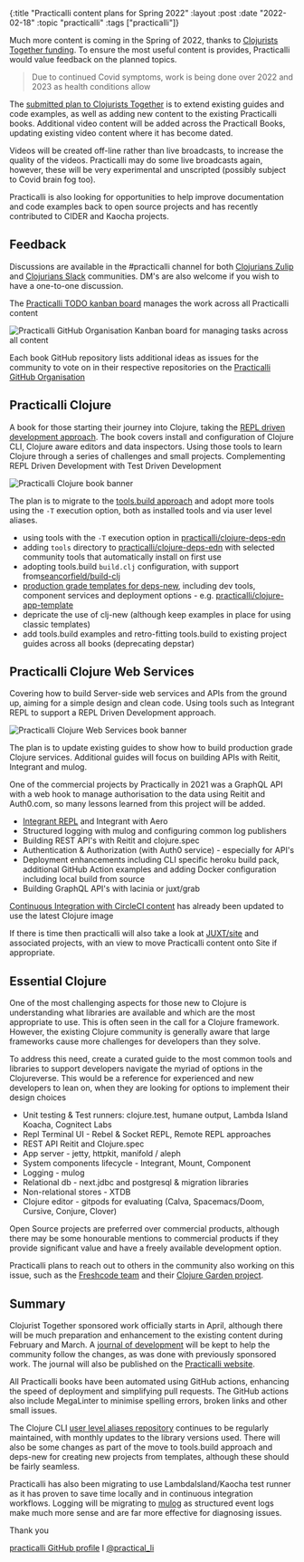 {:title "Practicalli content plans for Spring 2022"
:layout :post
:date "2022-02-18"
:topic "practicalli"
:tags  ["practicalli"]}


Much more content is coming in the Spring of 2022, thanks to [Clojurists Together funding](https://www.clojuriststogether.org/news/q1-2022-funding-announcement/).  To ensure the most useful content is provides, Practicalli would value feedback on the planned topics.

> Due to continued Covid symptoms, work is being done over 2022 and 2023 as health conditions allow

The [submitted plan to Clojurists Together](https://www.clojuriststogether.org/news/q1-2022-funding-announcement/) is to extend existing guides and code examples, as well as adding new content to the existing Practicalli books.  Additional video content will be added across the Practicall Books, updating existing video content where it has become dated.

Videos will be created off-line rather than live broadcasts, to increase the quality of the videos.  Practicalli may do some live broadcasts again, however, these will be very experimental and unscripted (possibly subject to Covid brain fog too).

Practicalli is also looking for opportunities to help improve documentation and code examples back to open source projects and has recently contributed to CIDER and Kaocha projects.

<!-- more -->

## Feedback

Discussions are available in the #practicalli channel for both [Clojurians Zulip](https://clojurians.zulipchat.com/#narrow/stream/practicalli) and [Clojurians Slack](https://clojurians.slack.com/messages/practicalli) communities.  DM's are also welcome if you wish to have a one-to-one discussion.

The [Practicalli TODO kanban board](https://github.com/orgs/practicalli/projects/2/ "GitHub Project Kanban board") manages the work across all Practicalli content

![Practicalli GitHub Organisation Kanban board for managing tasks across all content](https://raw.githubusercontent.com/practicalli/graphic-design/live/github/practicalli-organisation-github-kanban-board.png)

Each book GitHub repository lists additional ideas as issues for the community to vote on in their respective repositories on the [Practicalli GitHub Organisation](https://github.com/practicalli/)


## Practicalli Clojure

A book for those starting their journey into Clojure, taking the [REPL driven development approach](https://practical.li/clojure/repl-driven-development.html).  The book covers install and configuration of Clojure CLI, Clojure aware editors and data inspectors.  Using those tools to learn Clojure through a series of challenges and small projects.  Complementing REPL Driven Development with Test Driven Development

![Practicalli Clojure book banner](https://raw.githubusercontent.com/practicalli/graphic-design/live/book-covers/practicalli-clojure-book-banner.png)

The plan is to migrate to the [tools.build approach](https://clojure.org/guides/tools_build) and adopt more tools using the `-T` execution option, both as installed tools and via user level aliases.

* using tools with the `-T` execution option in [practicalli/clojure-deps-edn](https://github.com/practicalli/clojure-deps-edn)
* adding `tools` directory to [practicalli/clojure-deps-edn](https://github.com/practicalli/clojure-deps-edn) with selected community tools that automatically install on first use
* adopting tools.build `build.clj` configuration, with support from[seancorfield/build-clj](https://github.com/seancorfield/build-clj)
* [production grade templates for deps-new](https://github.com/practicalli/clojure/issues/404), including dev tools, component services and deployment options - e.g. [practicalli/clojure-app-template](https://github.com/practicalli/clojure-app-template)
* depricate the use of clj-new (although keep examples in place for using classic templates)
* add tools.build examples and retro-fitting tools.build to existing project guides across all books (deprecating depstar)


## Practicalli Clojure Web Services

Covering how to build Server-side web services and APIs from the ground up, aiming for a simple design and clean code.  Using tools such as Integrant REPL to support a REPL Driven Development approach.

![Practicalli Clojure Web Services book banner](https://raw.githubusercontent.com/practicalli/graphic-design/live/book-covers/practicalli-clojure-web-services-book-banner.png)

The plan is to update existing guides to show how to build production grade Clojure services.  Additional guides will focus on building APIs with Reitit, Integrant and mulog.

One of the commercial projects by Practically in 2021 was a GraphQL API with a web hook to manage authorisation to the data using Reitit and Auth0.com, so many lessons learned from this project will be added.

* [Integrant REPL](https://practical.li/clojure-web-services/repl-driven-development/integrant-repl/) and Integrant with Aero
* Structured logging with mulog and configuring common log publishers
* Building REST API's with Reitit and clojure.spec
* Authentication & Authorization (with Auth0 service) - especially for API's
* Deployment enhancements including CLI specific heroku build pack, additional GitHub Action examples and adding Docker configuration including local build from source
* Building GraphQL API's with lacinia or juxt/grab

[Continuous Integration with CircleCI content](https://practical.li/clojure/continuous-integration/circle-ci/) has already been updated to use the latest Clojure image

If there is time then practicalli will also take a look at [JUXT/site](https://github.com/juxt/site) and associated projects, with an view to move Practicalli content onto Site if appropriate.


## Essential Clojure

One of the most challenging aspects for those new to Clojure is understanding what libraries are available and which are the most appropriate to use.  This is often seen in the call for a Clojure framework.  However, the existing Clojure community is generally aware that large frameworks cause more challenges for developers than they solve.

To address this need, create a curated guide to the most common tools and libraries to support developers navigate the myriad of options in the Clojureverse.  This would be a reference for experienced and new developers to lean on, when they are looking for options to implement their design choices

* Unit testing & Test runners: clojure.test, humane output, Lambda Island Koacha, Cognitect Labs
* Repl Terminal UI - Rebel & Socket REPL, Remote REPL approaches
* REST API Reitit and Clojure.spec
* App server - jetty, httpkit, manifold / aleph
* System components lifecycle - Integrant, Mount, Component
* Logging - mulog
* Relational db - next.jdbc and postgresql & migration libraries
* Non-relational stores - XTDB
* Clojure editor - gitpods for evaluating (Calva, Spacemacs/Doom, Cursive, Conjure, Clover)

Open Source projects are preferred over commercial products, although there may be some honourable mentions to commercial products if they provide significant value and have a freely available development option.

Practicalli plans to reach out to others in the community also working on this issue, such as the [Freshcode team](https://freshcodeit.com/portfolio#!/tab/338930672-5) and their [Clojure Garden project](https://github.com/clojure-garden/clojure-garden).

## Summary

Clojurist Together sponsored work officially starts in April, although there will be much preparation and enhancement to the existing content  during February and March.  A [journal of development](https://github.com/practicalli/clojurists-together-journal) will be kept to help the community follow the changes, as was done with previously sponsored work.  The journal will also be published on the [Practicalli website](https://practical.li/).

All Practicalli books have been automated using GitHub actions, enhancing the speed of deployment and simplifying pull requests.  The GitHub actions also include MegaLinter to minimise spelling errors, broken links and other small issues.

The Clojure CLI [user level aliases repository](https://github.com/practicalli/clojure-deps-edn) continues to be regularly maintained, with monthly updates to the library versions used.  There will also be some changes as part of the move to tools.build approach and deps-new for creating new projects from templates, although these should be fairly seamless.

Practicalli has also been migrating to use LambdaIsland/Kaocha test runner as it has proven to save time locally and in continuous integration workflows.  Logging will be migrating to [mulog](https://github.com/BrunoBonacci/mulog) as structured event logs make much more sense and are far more effective for diagnosing issues.

Thank you

[practicalli GitHub profile](https://github.com/practicalli) I [@practical_li](https://twitter.com/practical_li)
